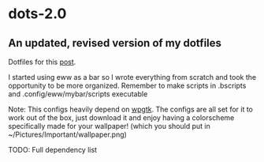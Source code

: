 # dots-2.0

## An updated, revised version of my dotfiles 

Dotfiles for this [post](https://www.reddit.com/r/unixporn/comments/wosl44/bspwm_decided_to_finally_learn_how_to_use_eww/).

I started using eww as a bar so I wrote everything from scratch and took the opportunity to be more organized. Remember to make scripts in .bscripts and .config/eww/mybar/scripts executable

Note: This configs heavily depend on [wpgtk](https://github.com/deviantfero/wpgtk). The configs are all set for it to work out of the box, just download it and enjoy having a colorscheme specifically made for your wallpaper! (which you should put in ~/Pictures/Important/wallpaper.png)

TODO: Full dependency list
